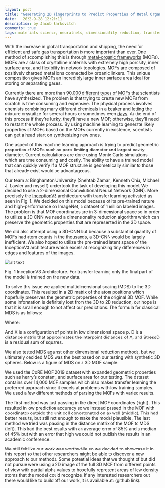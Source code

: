 ```yaml
---
layout: post
title: "Generating 2D Fingerprints to Predict Properties of Metal Organic Frameworks Using Machine Learning"
date:   2022-9-28 12:20:11
description: by Jacob Barkovitch
comments: true
tags: materials science, neuralnets, dimensionality reduction, transfer learning
---
```


With the increase in global transportation and shipping, the need for efficient and safe gas transportation is more important than ever. One method of accomplishing this is through [metal-organic frameworks](https://en.wikipedia.org/wiki/Metal-organic_framework) (MOFs). MOFs are a class of crystalline materials with extremely high porosity, inner surface area, and flexibility in network topologies. MOFs are composed of positively charged metal ions connected by organic linkers. This unique composition gives MOFs an incredibly large inner surface area ideal for storing or separating gases.

Currently there are more than [90,000 different types of MOFs](https://www.nanowerk.com/mof-metal-organic-framework.php) that scientists have synthesized. The problem is that trying to create new MOFs from scratch is time consuming and expensive. The physical process involves chemists combining many different chemicals in a beaker and letting the mixture crystalize for several hours or sometimes even [days](https://www.intechopen.com/chapters/71021). At the end of this process if they’re lucky, they’ll have a new MOF; otherwise, they’ll need to restart the whole process. By using machine learning to generate likely properties of MOFs based on the MOFs currently in existence, scientists can get a head start on synthesizing new ones.

One aspect of this machine learning approach is trying to predict geometric properties of MOFs such as pore-limiting diameter and largest cavity diameter. Current calculations are done using Monte Carlo simulations which are time consuming and costly. The ability to have a trained model that can quickly verify if a MOF structure is geometrically similar to those that already exist would be advantageous.

Our team at Binghamton University (Shehtab Zaman, Kenneth Chiu, Michael J. Lawler and myself) undertook the task of developing this model. We decided to use a 2-dimensional Convolutional Neural Network (CNN). More precisely the [InceptionV3](https://arxiv.org/abs/1512.00567v3) architecture with transfer learning activated as seen in Fig. 1. We decided on this model because of its pre-trained nature and high-performance on ImageNet, a dataset of 1 million labeled images. The problem is that MOF coordinates are in 3-dimensional space so in order to utilize a 2D CNN we need a dimensionality reduction algorithm which can preserve the geometric properties that are represented in the 3D space.

We did also attempt using a 3D-CNN but because a substantial quantity of MOFs had atom counts in the thousands, a 3D-CNN would be largely inefficient. We also hoped to utilize the pre-trained latent space of the InceptionV3 architecture which excels at recognizing tiny differences in edges and features of the images.

![alt text](https://production-media.paperswithcode.com/methods/inceptionv3onc--oview_vjAbOfw.jpg)

Fig. 1 InceptionV3 Architecture. For transfer learning only the final part of the model is trained on the new data.

To solve this issue we applied multidimensional scaling (MDS) to the 3D coordinates. This resulted in a 2D matrix of the atom positions which hopefully preserves the geometric properties of the original 3D MOF. While some information is definitely lost from the 3D to 2D reduction, our hope is that it is small enough to not affect our predictions. The formula for classical MDS is as follows:
	
Where:

And X is a configuration of points in low dimensional space p. D is a distance matrix that approximates the interpoint distances of X, and StressD is a residual sum of squares.

We also tested MDS against other dimensional reduction methods, but we ultimately decided MDS was the best based on our testing with synthetic 3D spheres. Below is a figure of MDS on a 3D MOF sample:

We used the CoRE MOF 2019 dataset with expanded geometric properties such as henry’s constant, and surface area for our testing. The dataset contains over 14,000 MOF samples which also makes transfer learning the preferred approach since it excels at problems with low training samples. We used a few different methods of parsing the MOFs with varied results.

The first method was just passing in the direct MOF coordinates (right). This resulted in low prediction accuracy so we instead passed in the MOF with coordinates outside the unit cell concatenated on as well (middle). This had better results, but still not enough to make the model plausible. The last method we tried was passing in the distance matrix of the MOF to MDS (left). This had the best results with an average error of 85% and a median of 45% but with an error that high we could not publish the results in an academic conference.

We still felt like our work was worthwhile so we decided to showcase it in this report so that other researchers might be able to discover a new approach to our methods. Some potential ideas that we thought of but did not pursue were using a 2D image of the full 3D MOF from different points of view with partial alpha values to hopefully represent areas of low density atoms that the model could recognize. If any interested researchers out there would like to build off our work, it is available at: (github link).
